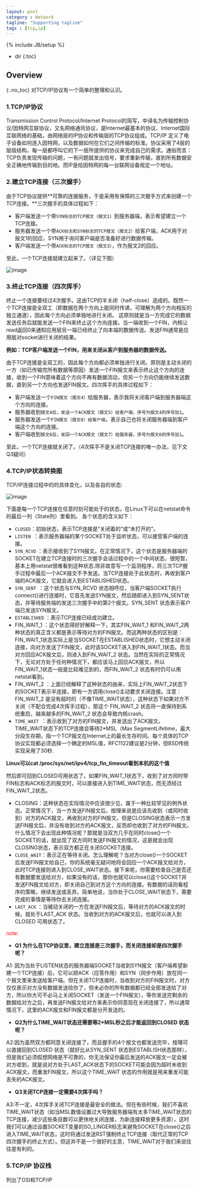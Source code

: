 ```yaml
---
layout: post
category : Network
tagline: "Supporting tagline"
tags : [tcp,ip]
---
```

{% include JB/setup %}

* dir
{:toc}

## Overview
{:.no_toc}
对TCP/IP协议有一个简单的整理和认识。


### 1.TCP/IP协议

Transmission Control Protocol/Internet Protocol的简写，中译名为传输控制协议/因特网互联协议，又名网络通讯协议，是Internet最基本的协议、Internet国际互联网络的基础，由网络层的IP协议和传输层的TCP协议组成。TCP/IP 定义了电子设备如何连入因特网，以及数据如何在它们之间传输的标准。协议采用了4层的层级结构，每一层都呼叫它的下一层所提供的协议来完成自己的需求。通俗而言：TCP负责发现传输的问题，一有问题就发出信号，要求重新传输，直到所有数据安全正确地传输到目的地。而IP是给因特网的每一台联网设备规定一个地址。

### 2.建立TCP连接（三次握手）
由于TCP协议提供**可靠的连接服务，于是采用有保障的三次握手方式来创建一个TCP连接。**三次握手的具体过程如下：
 + 客户端发送一个带`SYN标志的TCP报文（报文1）`到服务器端，表示希望建立一个TCP连接。
 + 服务器发送一个带`ACK标志和SYN标志的TCP报文（报文2）`给客户端，ACK用于对报文1的回应，SYN用于询问客户端是否准备好进行数据传输。
 + 客户端发送一个带`ACK标志的TCP报文（报文3）`，作为报文2的回应。

至此，一个TCP连接就建立起来了。（详见下图）

![image](http://lkkandsyf.github.com/pictures/hand-th-four.png)


### 3.终止TCP连接（四次挥手）
终止一个连接要经过4次握手。这由TCP的半关闭（half-close）造成的。既然一个TCP连接是全双工（即数据在两个方向上能同时传递，可理解为两个方向相反的独立通道），因此每个方向必须单独地进行关闭。
这原则就是当一方完成它的数据发送任务后就能发送一个FIN来终止这个方向连接。当一端收到一个FIN，内核让read返回0来通知应用层另一端已经终止了向本端的数据传送。发送FIN通常是应用层对socket进行关闭的结果。

**例如：TCP客户端发送一个FIN，用来关闭从客户到服务器的数据传送。**

由于TCP连接是全双工的，因此每个方向都必须单独进行关闭。原则是主动关闭的一方（如已传输完所有数据等原因）发送一个FIN报文来表示终止这个方向的连接，收到一个FIN意味着这个方向不再有数据流动，但另一个方向仍能继续发送数据，直到另一个方向也发送FIN报文。四次挥手的具体过程如下：
+ 客户端发送一个`FIN报文（报文4）`给服务器，表示我将关闭客户端到服务器端这个方向的连接。
+ 服务器收到`报文4后，发送一个ACK报文（报文5）给客户端，序号为报文4的序号加1`。
+ 服务器发送一个`FIN报文（报文6）给客户端`，表示自己也将关闭服务器端到客户端这个方向的连接。
+ 客户端收到`报文6后，发回一个ACK报文（报文7）给服务器，序号为报文6的序号加1`。

至此，一个TCP连接就关闭了。（4次挥手不是关闭TCP连接的唯一办法，见下文Q3疑问）

### 4.TCP/IP状态转换图

TCP/IP连接过程中的的具体变化，以及各自的状态:

![image](http://lkkandsyf.github.com/pictures/tcp-ip.png)

下面是每一个TCP连接在任意时刻可能处于的状态，在Linux下可以在netstat命令的最后一列（State列）里看到。
各个状态的含义如下：

 + `CLOSED`：初始状态，表示TCP连接是“关闭着的”或“未打开的”。
 + `LISTEN `：表示服务器端的某个SOCKET处于监听状态，可以接受客户端的连接。
 + `SYN_RCVD` ：表示接收到了SYN报文。在正常情况下，这个状态是服务器端的SOCKET在建立TCP连接时的三次握手会话过程中的一个中间状态，很短暂， 基本上用netstat很难看到这种状态.除非故意写一个监测程序，将三次TCP握手过程中最后一个ACK报文不予发送。当TCP连接处于此状态时，再收到客户端的ACK报文，它就会进入到ESTABLISHED状态。
 + `SYN_SENT `：这个状态与SYN_RCVD 状态相呼应，当客户端SOCKET执行connect()进行连接时，它首先发送SYN报文，然后随即进入到SYN_SENT状态，并等待服务端的发送三次握手中的第2个报文。SYN_SENT 状态表示客户端已发送SYN报文。
 + `ESTABLISHED` ：表示TCP连接已经成功建立。
 + FIN_WAIT_1 ：这个状态得好好解释一下，其实FIN_WAIT_1 和FIN_WAIT_2两种状态的真正含义都是表示等待对方的FIN报文。而这两种状态的区别是：FIN_WAIT_1状态实际上是当SOCKET在ESTABLISHED状态时，它想主动关闭连接，向对方发送了FIN报文，此时该SOCKET进入到FIN_WAIT_1状态。而当对方回应ACK报文后，则进入到FIN_WAIT_2 状态。当然在实际的正常情况下，无论对方处于任何种情况下，都应该马上回应ACK报文，所以FIN_WAIT_1状态一般是比较难见到的，而FIN_WAIT_2 状态有时仍可以用netstat看到。
 + FIN_WAIT_2 ：上面已经解释了这种状态的由来，实际上FIN_WAIT_2状态下的SOCKET表示半连接，即有一方调用close()主动要求关闭连接。注意：FIN_WAIT_2 是没有超时的（不像TIME_WAIT状态），这种状态下如果对方不关闭（不配合完成4次挥手过程），那这个 FIN_WAIT_2 状态将一直保持到系统重启，越来越多的FIN_WAIT_2 状态会导致内核crash。
+ `TIME_WAIT `：表示收到了对方的FIN报文，并发送出了ACK报文。 TIME_WAIT状态下的TCP连接会等待2\*MSL（Max SegmentLifetime，最大分段生存期，指一个TCP报文在Internet上的最长生存时间。每个具体的TCP协议实现都必须选择一个确定的MSL值，RFC1122建议是2分钟，但BSD传统实现采用了30秒.

**Linux可以cat /proc/sys/net/ipv4/tcp_fin_timeout看到本机的这个值**

然后即可回到CLOSED可用状态了。如果FIN_WAIT_1状态下，收到了对方同时带FIN标志和ACK标志的报文时，可以直接进入到TIME_WAIT状态，而无须经过FIN_WAIT_2状态。
 + CLOSING：这种状态在实际情况中应该很少见，属于一种比较罕见的例外状态。正常情况下，当一方发送FIN报文后，按理来说是应该先收到（或同时收到）对方的ACK报文，再收到对方的FIN报文。但是CLOSING状态表示一方发送FIN报文后，并没有收到对方的ACK报文，反而却也收到了对方的FIN报文。什么情况下会出现此种情况呢？那就是当双方几乎在同时close()一个SOCKET的话，就出现了双方同时发送FIN报文的情况，这是就会出现CLOSING状态，表示双方都正在关闭SOCKET连接。
 + `CLOSE_WAIT`：表示正在等待关闭。怎么理解呢？当对方close()一个SOCKET后发送FIN报文给自己，你的系统毫无疑问地将会回应一个ACK报文给对方，此时TCP连接则进入到CLOSE_WAIT状态。接下来呢，你需要检查自己是否还有数据要发送给对方，如果没有的话，那你也就可以close()这个SOCKET并发送FIN报文给对方，即关闭自己到对方这个方向的连接。有数据的话则看程序的策略，继续发送或丢弃。简单地说，当你处于CLOSE_WAIT状态下，需要完成的事情是等待你去关闭连接。
 + `LAST_ACK` ：当被动关闭的一方在发送FIN报文后，等待对方的ACK报文的时候，就处于LAST_ACK 状态。当收到对方的ACK报文后，也就可以进入到CLOSED 可用状态了。

<font color="red">note: </font>
   + **Q1 为什么在TCP协议里，建立连接是三次握手，而关闭连接却是四次握手呢？**

   A1: 因为当处于LISTEN状态的服务器端SOCKET当收到SYN报文（客户端希望新建一个TCP连接）后，它可以把ACK（应答作用）和SYN（同步作用）放在同一个报文里来发送给客户端。但在关闭TCP连接时，当收到对方的FIN报文时，对方仅仅表示对方没有数据发送给你了，但未必你的所有数据都已经全部发送给了对方，所以你大可不必马上关闭SOCKET（发送一个FIN报文），等你发送完剩余的数据给对方之后，再发送FIN报文给对方来表示你同意现在关闭连接了，所以通常情况下，这里的ACK报文和FIN报文都是分开发送的。
   + **Q2为什么TIME\_WAIT状态还需要等2*MSL秒之后才能返回到CLOSED 状态呢？**

   A2:因为虽然双方都同意关闭连接了，而且握手的4个报文也都发送完毕，按理可以直接回到CLOSED 状态（就好比从SYN_SENT 状态到ESTABLISH状态那样），但是我们必须假想网络是不可靠的，你无法保证你最后发送的ACK报文一定会被对方收到，就是说对方处于LAST_ACK状态下的SOCKET可能会因为超时未收到ACK报文，而重发FIN报文，所以这个TIME_WAIT 状态的作用就是用来重发可能丢失的ACK报文。
   + **Q3关闭TCP连接一定需要4次挥手吗？**

   A3:不一定，4次挥手关闭TCP连接是最安全的做法。但在有些时候，我们不喜欢TIME_WAIT状态（如当MSL数值设置过大导致服务器端有太多TIME_WAIT状态的TCP连接，减少这些条目数可以更快地关闭连接，为新连接释放更多资源），这时我们可以通过设置SOCKET变量的SO_LINGER标志来避免SOCKET在close()之后进入TIME_WAIT状态，这时将通过发送RST强制终止TCP连接（取代正常的TCP四次握手的终止方式）。但这并不是一个很好的主意，TIME_WAIT对于我们来说往往是有利的。

### 5.TCP/IP 协议栈

列出了OSI和TCP/IP
